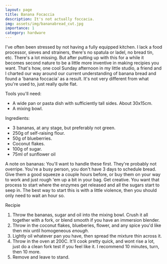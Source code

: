 ```yaml
---
layout: page
title: Banana Focaccia
description: It's not actually foccacia.
img: assets/img/bananabread_cut.jpg
importance: 1
category: hardware
---
```


I've often been stressed by not having a fully equipped kitchen. I lack a food processor, sieves and strainers, there's no spatula or ladel, no bread tin, etc. There's a lot missing. But after putting up with this for a while it becomes second nature to be a little more inventive in making recipies you want. That's how, one cool Sunday afternoon in my little studio, a friend and I charted our way around our current understanding of banana bread and found a 'banana foccacia' as a result. It's not very different from what you're used to, just really quite flat.

Tools you'll need:
* A wide pan or pasta dish with sufficiently tall sides. About 30x15cm.
* A mixing bowl.

Ingredients:
* 3 bananas, at any stage, but preferably not green.
* 250g of self-raising flour.
* 50g of blueberries.
* Coconut flakes.
* 100g of sugar.
* 75ml of sunflower oil

A note on bananas: You'll want to handle these first. They're probably not overripe. You're a busy person, you don't have 3 days to schedule bread. Give them a good squeeze a couple hours before, or buy them on your way to work and just rough 'em up a bit in your bag. Get creative. You want that process to start where the enzymes get released and all the sugars start to seep in. The best way to start this is with a little violence, then you should only need to wait an hour so. 

Recipie
1. Throw the bananas, sugar and oil into the mixing bowl. Crush it all together with a fork, or blend smooth if you have an immersion blender.
2. Throw in the coconut flakes, blueberies, flower, and any spice you'd like then mix until homogeneous _enough_.
3. Lightly oil whatever pan you have, then spread the mixture thin across it.
4. Throw in the oven at 200C. It'll cook pretty quick, and wont rise a lot, just do a clean fork test if you feel like it. I recommend 10 minutes, turn, then 10 more.
5. Remove and leave to stand.

